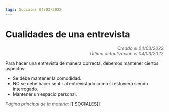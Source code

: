 ```yaml
---
tags: Sociales 04/03/2022
---
```


# Cualidades de una entrevista
<div style="text-align: right; opacity: 0.7; font-style: italic;">Creado el 04/03/2022</div>
<div style="text-align: right; opacity: 0.7; font-style: italic;">Última actualización el 04/03/2022</div>

Para hacer una entrevista de manera correcta, debemos mantener ciertos aspectos:

- Se debe mantener la comodidad.
- NO se debe hacer sentir al entrevistado como si estuviera siendo interrogado.
- Mantener un espacio personal.


<span style="opacity: 0.7; font-style: italic;">Página principal de la materia:</span> [['SOCIALES]]